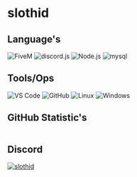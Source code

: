 <div align="left">

# slothid

## Language's

<img src="https://img.shields.io/badge/Lua-black?style=for-the-badge&logo=fivem" alt="FiveM">
<img src="https://img.shields.io/badge/discord.js-black?style=for-the-badge&logo=discord" alt="discord.js">
<img src="https://img.shields.io/badge/Node.js-black?style=for-the-badge&logo=node.js" alt="Node.js">
<img src="https://img.shields.io/badge/mysql-black?style=for-the-badge&logo=mysql" alt="mysql">

## Tools/Ops

<img src="https://img.shields.io/badge/VS%20Code-black?style=for-the-badge&logo=visual-studio-code" alt="VS Code">
<img src="https://img.shields.io/badge/GitHub-black?style=for-the-badge&logo=github" alt="GitHub">
<img src="https://img.shields.io/badge/Linux-black?style=for-the-badge&logo=linux" alt="Linux">
<img src="https://img.shields.io/badge/Windows-black?style=for-the-badge&logo=windows" alt="Windows">

## GitHub Statistic's

<a href="https://git.io/streak-stats"><img src="https://github-readme-streak-stats.herokuapp.com?user=eluxbar&theme=transparent&hide_border=true&date_format=j%20M%5B%20Y%5D" alt="" /></a>

## Discord
<a href="https://discordapp.com/users/1041903927253286952"><img src="https://img.shields.io/badge/slothid-black?style=for-the-badge&logo=discord" alt="slothid"></a>

</div>
